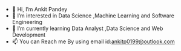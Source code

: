 - 👋 Hi, I’m Ankit Pandey 
- 👀 I’m interested in Data Science ,Machine Learning and Software Engineering 
- 🌱 I’m currently learning Data Analyst ,Data Science and Web Development 
- 📫 You can Reach me By using email id:ankitp0199@outlook.com

<!---
pankit01999/pankit01999 is a ✨ special ✨ repository because its `README.md` (this file) appears on your GitHub profile.
You can click the Preview link to take a look at your changes.
--->
